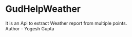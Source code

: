 # GudHelpWeather
It is an Api to extract Weather report from multiple points.<br>
Author - Yogesh Gupta

